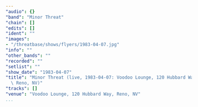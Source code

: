 ```yaml
---
"audio": {}
"band": "Minor Threat"
"chain": []
"edits": []
"ident": ""
"images":
- "/threatbase/shows/flyers/1983-04-07.jpg"
"info": ""
"other_bands": ""
"recorded": ""
"setlist": ""
"show_date": "1983-04-07"
"title": "Minor Threat (live, 1983-04-07: Voodoo Lounge, 120 Hubbard Way,\
  \ Reno, NV)"
"tracks": []
"venue": "Voodoo Lounge, 120 Hubbard Way, Reno, NV"
...
```

